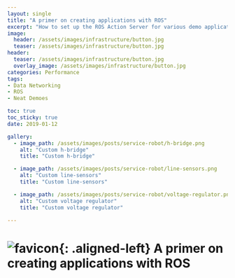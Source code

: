 ```yaml
---
layout: single
title: "A primer on creating applications with ROS"
excerpt: "How to set up the ROS Action Server for various demo applications."
image:
  header: /assets/images/infrastructure/button.jpg
  teaser: /assets/images/infrastructure/button.jpg
header:
  teaser: /assets/images/infrastructure/button.jpg
  overlay_image: /assets/images/infrastructure/button.jpg
categories: Performance
tags:
- Data Networking
- ROS
- Neat Demoes

toc: true
toc_sticky: true
date: 2019-01-12

gallery:
  - image_path: /assets/images/posts/service-robot/h-bridge.png
    alt: "Custom h-bridge"
    title: "Custom h-bridge"

  - image_path: /assets/images/posts/service-robot/line-sensors.png
    alt: "Custom line-sensors"
    title: "Custom line-sensors"

  - image_path: /assets/images/posts/service-robot/voltage-regulator.png
    alt: "Custom voltage regulator"
    title: "Custom voltage regulator"

---
```


# ![favicon](/assets/images/favicon.jpg){: .aligned-left} A primer on creating applications with ROS
